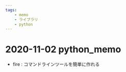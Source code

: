 ```yaml
---
tags:
    - memo
    - ライブラリ
    - python
---
```


# 2020-11-02 python_memo

- fire : コマンドラインツールを簡単に作れる
